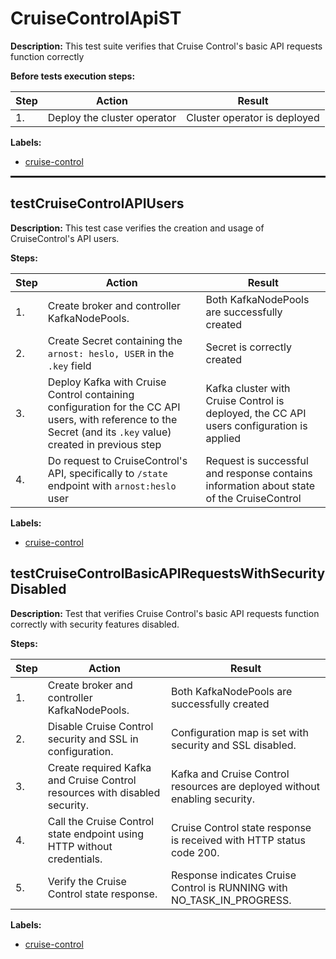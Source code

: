 # CruiseControlApiST

**Description:** This test suite verifies that Cruise Control's basic API requests function correctly

**Before tests execution steps:**

| Step | Action | Result |
| - | - | - |
| 1. | Deploy the cluster operator | Cluster operator is deployed |

**Labels:**

* [cruise-control](labels/cruise-control.md)

<hr style="border:1px solid">

## testCruiseControlAPIUsers

**Description:** This test case verifies the creation and usage of CruiseControl's API users.

**Steps:**

| Step | Action | Result |
| - | - | - |
| 1. | Create broker and controller KafkaNodePools. | Both KafkaNodePools are successfully created |
| 2. | Create Secret containing the `arnost: heslo, USER` in the `.key` field | Secret is correctly created |
| 3. | Deploy Kafka with Cruise Control containing configuration for the CC API users, with reference to the Secret (and its `.key` value) created in previous step | Kafka cluster with Cruise Control is deployed, the CC API users configuration is applied |
| 4. | Do request to CruiseControl's API, specifically to `/state` endpoint with `arnost:heslo` user | Request is successful and response contains information about state of the CruiseControl |

**Labels:**

* [cruise-control](labels/cruise-control.md)


## testCruiseControlBasicAPIRequestsWithSecurityDisabled

**Description:** Test that verifies Cruise Control's basic API requests function correctly with security features disabled.

**Steps:**

| Step | Action | Result |
| - | - | - |
| 1. | Create broker and controller KafkaNodePools. | Both KafkaNodePools are successfully created |
| 2. | Disable Cruise Control security and SSL in configuration. | Configuration map is set with security and SSL disabled. |
| 3. | Create required Kafka and Cruise Control resources with disabled security. | Kafka and Cruise Control resources are deployed without enabling security. |
| 4. | Call the Cruise Control state endpoint using HTTP without credentials. | Cruise Control state response is received with HTTP status code 200. |
| 5. | Verify the Cruise Control state response. | Response indicates Cruise Control is RUNNING with NO_TASK_IN_PROGRESS. |

**Labels:**

* [cruise-control](labels/cruise-control.md)

